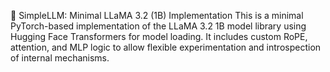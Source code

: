 🦙 SimpleLLM: Minimal LLaMA 3.2 (1B) Implementation
This is a minimal PyTorch-based implementation of the LLaMA 3.2 1B model library using Hugging Face Transformers for model loading. It includes custom RoPE, attention, and MLP logic to allow flexible experimentation and introspection of internal mechanisms.

